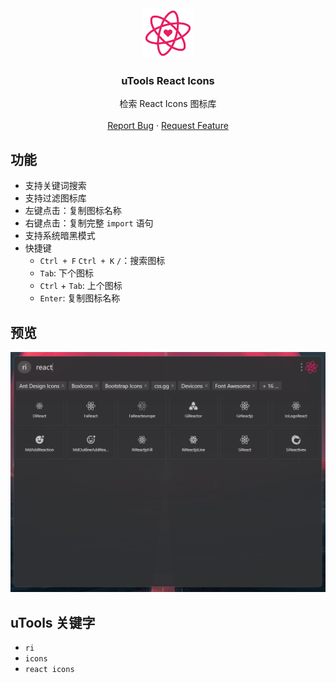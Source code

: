 <div align="center">
  <a href="https://github.com/Jkker/utools-react-icons">
    <img src="https://github.com/Jkker/utools-react-icons/raw/main/public/logo.png" alt="Logo" width="80" height="80">
  </a>
  <h3 align="center">uTools React Icons</h3>
  <p align="center">
    检索 React Icons 图标库
    <br />
    <br />
    <a href="https://github.com/Jkker/utools-react-icons/issues">Report Bug</a>
    ·
    <a href="https://github.com/Jkker/utools-react-icons/issues">Request Feature</a>
  </p>
</div>

## 功能

- 支持关键词搜索
- 支持过滤图标库
- 左键点击：复制图标名称
- 右键点击：复制完整 `import` 语句
- 支持系统暗黑模式
- 快捷键
  - `Ctrl + F`  `Ctrl + K`  `/`：搜索图标
  - `Tab`: 下个图标
  - `Ctrl` + `Tab`: 上个图标
  - `Enter`: 复制图标名称

## 预览
![Preview](/docs/preview.png)


## uTools 关键字

- `ri`
- `icons`
- `react icons`